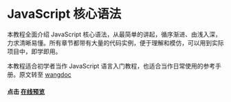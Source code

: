 # JavaScript 核心语法

本教程全面介绍 JavaScript 核心语法，从最简单的讲起，循序渐进、由浅入深，力求清晰易懂。所有章节都带有大量的代码实例，便于理解和模仿，可以用到实际项目中，即学即用。

本教程适合初学者当作 JavaScript 语言入门教程，也适合当作日常使用的参考手册。原文转至 [wangdoc](https://github.com/wangdoc/javascript-tutorial)

#### 点击 [在线预览](https://tony-code.github.io/javascript/book/)
